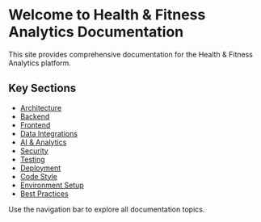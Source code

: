 # Welcome to Health & Fitness Analytics Documentation

This site provides comprehensive documentation for the Health & Fitness Analytics platform.

## Key Sections
- [Architecture](architecture.md)
- [Backend](backend.md)
- [Frontend](frontend.md)
- [Data Integrations](data_integrations.md)
- [AI & Analytics](ai_analytics.md)
- [Security](security.md)
- [Testing](testing.md)
- [Deployment](deployment.md)
- [Code Style](code_style.md)
- [Environment Setup](env_setup.md)
- [Best Practices](best_practices.md)

Use the navigation bar to explore all documentation topics. 